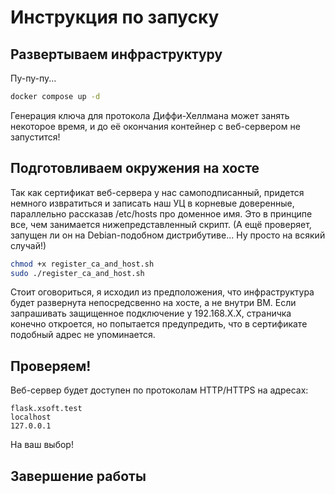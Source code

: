 # Инструкция по запуску

## Развертываем инфраструктуру

Пу-пу-пу...

```bash
docker compose up -d
```
Генерация ключа для протокола Диффи-Хеллмана может занять некоторое время, и до её окончания контейнер с веб-сервером не запустится!

## Подготовливаем окружения на хосте

Так как сертификат веб-сервера у нас самоподписанный, придется немного извратиться и записать наш УЦ в корневые доверенные, параллельно рассказав /etc/hosts про доменное имя. Это в принципе все, чем занимается нижепредставленный скрипт. (А ещё проверяет, запущен ли он на Debian-подобном дистрибутиве... Ну просто на всякий случай!)

```bash
chmod +x register_ca_and_host.sh
sudo ./register_ca_and_host.sh
```

Стоит оговориться, я исходил из предположения, что инфраструктура будет развернута непосредсвенно на хосте, а не внутри ВМ. Если запрашивать защищенное подключение у 192.168.Х.Х, страничка конечно откроется, но попытается предупредить, что в сертификате подобный адрес не упоминается.

## Проверяем!

Веб-сервер будет доступен по протоколам HTTP/HTTPS на адресах:

```
flask.xsoft.test
localhost
127.0.0.1
```

На ваш выбор!

## Завершение работы

